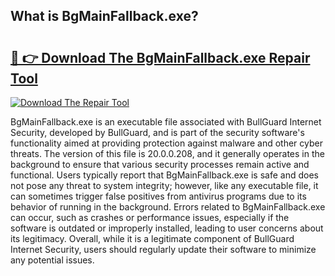 ## What is BgMainFallback.exe? 

# <h2><a href="https://exedetect.com/download.php?BgMainFallback.exe">🔗 👉 Download The BgMainFallback.exe Repair Tool</a></h2>

[![Download The Repair Tool](https://exedetect.com/download-button.jpg)](https://exedetect.com/download.php?BgMainFallback.exe)

BgMainFallback.exe is an executable file associated with BullGuard Internet Security, developed by BullGuard, and is part of the security software's functionality aimed at providing protection against malware and other cyber threats. The version of this file is 20.0.0.208, and it generally operates in the background to ensure that various security processes remain active and functional. Users typically report that BgMainFallback.exe is safe and does not pose any threat to system integrity; however, like any executable file, it can sometimes trigger false positives from antivirus programs due to its behavior of running in the background. Errors related to BgMainFallback.exe can occur, such as crashes or performance issues, especially if the software is outdated or improperly installed, leading to user concerns about its legitimacy. Overall, while it is a legitimate component of BullGuard Internet Security, users should regularly update their software to minimize any potential issues.